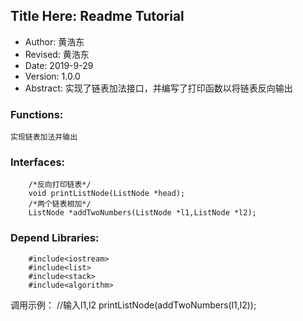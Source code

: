 ## Title Here: Readme Tutorial

- Author: 黄浩东
- Revised: 黄浩东
- Date: 2019-9-29
- Version: 1.0.0
- Abstract: 实现了链表加法接口，并编写了打印函数以将链表反向输出

### Functions:
	实现链表加法并输出
### Interfaces:
        /*反向打印链表*/ 
        void printListNode(ListNode *head);
        /*两个链表相加*/ 
        ListNode *addTwoNumbers(ListNode *l1,ListNode *l2);
### Depend Libraries:
        #include<iostream>
        #include<list>
        #include<stack>
        #include<algorithm>

调用示例：
        //输入l1,l2
        printListNode(addTwoNumbers(l1,l2));

